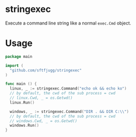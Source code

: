 # stringexec

Execute a command line string like a normal `exec.Cmd` object.

# Usage

```go
package main

import (
  "github.com/sftfjugg/stringexec"
)

func main () {
  linux, _ := stringexec.Command("echo ok && echo ko")
  // by default, the cwd of the sub process = cwd
  // linux.Cwd, _ = os.Getwd()
  linux.Run()

  windows, _ := stringexec.Command("DIR . && DIR C:\\")
  // by default, the cwd of the sub process = cwd
  // windows.Cwd, _ = os.Getwd()
  windows.Run()
}
```

